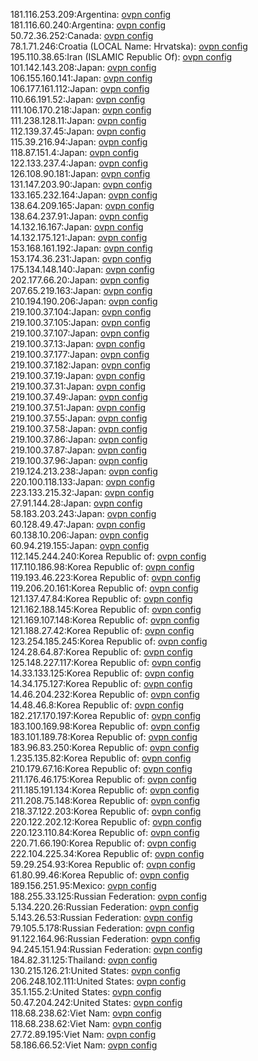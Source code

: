 181.116.253.209:Argentina: [ovpn config](vpn/181_116_253_209.ovpn)  
181.116.60.240:Argentina: [ovpn config](vpn/181_116_60_240.ovpn)  
50.72.36.252:Canada: [ovpn config](vpn/50_72_36_252.ovpn)  
78.1.71.246:Croatia (LOCAL Name: Hrvatska): [ovpn config](vpn/78_1_71_246.ovpn)  
195.110.38.65:Iran (ISLAMIC Republic Of): [ovpn config](vpn/195_110_38_65.ovpn)  
101.142.143.208:Japan: [ovpn config](vpn/101_142_143_208.ovpn)  
106.155.160.141:Japan: [ovpn config](vpn/106_155_160_141.ovpn)  
106.177.161.112:Japan: [ovpn config](vpn/106_177_161_112.ovpn)  
110.66.191.52:Japan: [ovpn config](vpn/110_66_191_52.ovpn)  
111.106.170.218:Japan: [ovpn config](vpn/111_106_170_218.ovpn)  
111.238.128.11:Japan: [ovpn config](vpn/111_238_128_11.ovpn)  
112.139.37.45:Japan: [ovpn config](vpn/112_139_37_45.ovpn)  
115.39.216.94:Japan: [ovpn config](vpn/115_39_216_94.ovpn)  
118.87.151.4:Japan: [ovpn config](vpn/118_87_151_4.ovpn)  
122.133.237.4:Japan: [ovpn config](vpn/122_133_237_4.ovpn)  
126.108.90.181:Japan: [ovpn config](vpn/126_108_90_181.ovpn)  
131.147.203.90:Japan: [ovpn config](vpn/131_147_203_90.ovpn)  
133.165.232.164:Japan: [ovpn config](vpn/133_165_232_164.ovpn)  
138.64.209.165:Japan: [ovpn config](vpn/138_64_209_165.ovpn)  
138.64.237.91:Japan: [ovpn config](vpn/138_64_237_91.ovpn)  
14.132.16.167:Japan: [ovpn config](vpn/14_132_16_167.ovpn)  
14.132.175.121:Japan: [ovpn config](vpn/14_132_175_121.ovpn)  
153.168.161.192:Japan: [ovpn config](vpn/153_168_161_192.ovpn)  
153.174.36.231:Japan: [ovpn config](vpn/153_174_36_231.ovpn)  
175.134.148.140:Japan: [ovpn config](vpn/175_134_148_140.ovpn)  
202.177.66.20:Japan: [ovpn config](vpn/202_177_66_20.ovpn)  
207.65.219.163:Japan: [ovpn config](vpn/207_65_219_163.ovpn)  
210.194.190.206:Japan: [ovpn config](vpn/210_194_190_206.ovpn)  
219.100.37.104:Japan: [ovpn config](vpn/219_100_37_104.ovpn)  
219.100.37.105:Japan: [ovpn config](vpn/219_100_37_105.ovpn)  
219.100.37.107:Japan: [ovpn config](vpn/219_100_37_107.ovpn)  
219.100.37.13:Japan: [ovpn config](vpn/219_100_37_13.ovpn)  
219.100.37.177:Japan: [ovpn config](vpn/219_100_37_177.ovpn)  
219.100.37.182:Japan: [ovpn config](vpn/219_100_37_182.ovpn)  
219.100.37.19:Japan: [ovpn config](vpn/219_100_37_19.ovpn)  
219.100.37.31:Japan: [ovpn config](vpn/219_100_37_31.ovpn)  
219.100.37.49:Japan: [ovpn config](vpn/219_100_37_49.ovpn)  
219.100.37.51:Japan: [ovpn config](vpn/219_100_37_51.ovpn)  
219.100.37.55:Japan: [ovpn config](vpn/219_100_37_55.ovpn)  
219.100.37.58:Japan: [ovpn config](vpn/219_100_37_58.ovpn)  
219.100.37.86:Japan: [ovpn config](vpn/219_100_37_86.ovpn)  
219.100.37.87:Japan: [ovpn config](vpn/219_100_37_87.ovpn)  
219.100.37.96:Japan: [ovpn config](vpn/219_100_37_96.ovpn)  
219.124.213.238:Japan: [ovpn config](vpn/219_124_213_238.ovpn)  
220.100.118.133:Japan: [ovpn config](vpn/220_100_118_133.ovpn)  
223.133.215.32:Japan: [ovpn config](vpn/223_133_215_32.ovpn)  
27.91.144.28:Japan: [ovpn config](vpn/27_91_144_28.ovpn)  
58.183.203.243:Japan: [ovpn config](vpn/58_183_203_243.ovpn)  
60.128.49.47:Japan: [ovpn config](vpn/60_128_49_47.ovpn)  
60.138.10.206:Japan: [ovpn config](vpn/60_138_10_206.ovpn)  
60.94.219.155:Japan: [ovpn config](vpn/60_94_219_155.ovpn)  
112.145.244.240:Korea Republic of: [ovpn config](vpn/112_145_244_240.ovpn)  
117.110.186.98:Korea Republic of: [ovpn config](vpn/117_110_186_98.ovpn)  
119.193.46.223:Korea Republic of: [ovpn config](vpn/119_193_46_223.ovpn)  
119.206.20.161:Korea Republic of: [ovpn config](vpn/119_206_20_161.ovpn)  
121.137.47.84:Korea Republic of: [ovpn config](vpn/121_137_47_84.ovpn)  
121.162.188.145:Korea Republic of: [ovpn config](vpn/121_162_188_145.ovpn)  
121.169.107.148:Korea Republic of: [ovpn config](vpn/121_169_107_148.ovpn)  
121.188.27.42:Korea Republic of: [ovpn config](vpn/121_188_27_42.ovpn)  
123.254.185.245:Korea Republic of: [ovpn config](vpn/123_254_185_245.ovpn)  
124.28.64.87:Korea Republic of: [ovpn config](vpn/124_28_64_87.ovpn)  
125.148.227.117:Korea Republic of: [ovpn config](vpn/125_148_227_117.ovpn)  
14.33.133.125:Korea Republic of: [ovpn config](vpn/14_33_133_125.ovpn)  
14.34.175.127:Korea Republic of: [ovpn config](vpn/14_34_175_127.ovpn)  
14.46.204.232:Korea Republic of: [ovpn config](vpn/14_46_204_232.ovpn)  
14.48.46.8:Korea Republic of: [ovpn config](vpn/14_48_46_8.ovpn)  
182.217.170.197:Korea Republic of: [ovpn config](vpn/182_217_170_197.ovpn)  
183.100.169.98:Korea Republic of: [ovpn config](vpn/183_100_169_98.ovpn)  
183.101.189.78:Korea Republic of: [ovpn config](vpn/183_101_189_78.ovpn)  
183.96.83.250:Korea Republic of: [ovpn config](vpn/183_96_83_250.ovpn)  
1.235.135.82:Korea Republic of: [ovpn config](vpn/1_235_135_82.ovpn)  
210.179.67.16:Korea Republic of: [ovpn config](vpn/210_179_67_16.ovpn)  
211.176.46.175:Korea Republic of: [ovpn config](vpn/211_176_46_175.ovpn)  
211.185.191.134:Korea Republic of: [ovpn config](vpn/211_185_191_134.ovpn)  
211.208.75.148:Korea Republic of: [ovpn config](vpn/211_208_75_148.ovpn)  
218.37.122.203:Korea Republic of: [ovpn config](vpn/218_37_122_203.ovpn)  
220.122.202.12:Korea Republic of: [ovpn config](vpn/220_122_202_12.ovpn)  
220.123.110.84:Korea Republic of: [ovpn config](vpn/220_123_110_84.ovpn)  
220.71.66.190:Korea Republic of: [ovpn config](vpn/220_71_66_190.ovpn)  
222.104.225.34:Korea Republic of: [ovpn config](vpn/222_104_225_34.ovpn)  
59.29.254.93:Korea Republic of: [ovpn config](vpn/59_29_254_93.ovpn)  
61.80.99.46:Korea Republic of: [ovpn config](vpn/61_80_99_46.ovpn)  
189.156.251.95:Mexico: [ovpn config](vpn/189_156_251_95.ovpn)  
188.255.33.125:Russian Federation: [ovpn config](vpn/188_255_33_125.ovpn)  
5.134.220.26:Russian Federation: [ovpn config](vpn/5_134_220_26.ovpn)  
5.143.26.53:Russian Federation: [ovpn config](vpn/5_143_26_53.ovpn)  
79.105.5.178:Russian Federation: [ovpn config](vpn/79_105_5_178.ovpn)  
91.122.164.96:Russian Federation: [ovpn config](vpn/91_122_164_96.ovpn)  
94.245.151.94:Russian Federation: [ovpn config](vpn/94_245_151_94.ovpn)  
184.82.31.125:Thailand: [ovpn config](vpn/184_82_31_125.ovpn)  
130.215.126.21:United States: [ovpn config](vpn/130_215_126_21.ovpn)  
206.248.102.111:United States: [ovpn config](vpn/206_248_102_111.ovpn)  
35.1.155.2:United States: [ovpn config](vpn/35_1_155_2.ovpn)  
50.47.204.242:United States: [ovpn config](vpn/50_47_204_242.ovpn)  
118.68.238.62:Viet Nam: [ovpn config](vpn/118_68_238_62.ovpn)  
118.68.238.62:Viet Nam: [ovpn config](vpn/118_68_238_62.ovpn)  
27.72.89.195:Viet Nam: [ovpn config](vpn/27_72_89_195.ovpn)  
58.186.66.52:Viet Nam: [ovpn config](vpn/58_186_66_52.ovpn)  
